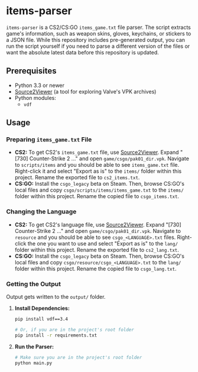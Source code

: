 # items-parser
`items-parser` is a CS2/CS:GO `items_game.txt` file parser. The script extracts game's information, such as weapon skins, gloves, keychains, or stickers to a JSON file. While this repository includes pre-generated output, you can run the script yourself if you need to parse a different version of the files or want the absolute latest data before this repository is updated.

## Prerequisites
- Python 3.3 or newer
- [Source2Viewer](https://valveresourceformat.github.io/) (a tool for exploring Valve's VPK archives)
- Python modules:
  - `vdf`

## Usage
### Preparing `items_game.txt` File
- **CS2:** To get CS2's `items_game.txt` file, use [Source2Viewer](https://valveresourceformat.github.io/). Expand "[730] Counter-Strike 2 ..." and open `game/csgo/pak01_dir.vpk`. Navigate to `scripts/items` and you should be able to see `items_game.txt` file. Right-click it and select "Export as is" to the `items/` folder within this project. Rename the exported file to `cs2_items.txt`.
- **CS:GO:** Install the `csgo_legacy` beta on Steam. Then, browse CS:GO's local files and copy `csgo/scripts/items/items_game.txt` to the `items/` folder within this project. Rename the copied file to `csgo_items.txt`.

### Changing the Language
- **CS2:** To get CS2's language file, use [Source2Viewer](https://valveresourceformat.github.io/). Expand "[730] Counter-Strike 2 ..." and open `game/csgo/pak01_dir.vpk`. Navigate to `resource` and you should be able to see `csgo_<LANGUAGE>.txt` files. Right-click the one you want to use and select "Export as is" to the `lang/` folder within this project. Rename the exported file to `cs2_lang.txt`.
- **CS:GO:** Install the `csgo_legacy` beta on Steam. Then, browse CS:GO's local files and copy `csgo/resource/csgo_<LANGUAGE>.txt` to the `lang/` folder within this project. Rename the copied file to `csgo_lang.txt`.

### Getting the Output
Output gets written to the `output/` folder.

1.  **Install Dependencies:**
    ```bash
    pip install vdf==3.4

    # Or, if you are in the project's root folder
    pip install -r requirements.txt
    ```

2.  **Run the Parser:**
    ```bash
    # Make sure you are in the project's root folder
    python main.py
    ```
